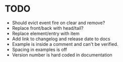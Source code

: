 

# TODO

* Should evict event fire on clear and remove?
* Replace front/back with head/tail?
* Replace element/entry with item
* Add link to changelog and release date to docs
* Example is inside a comment and can't be verified.
* Spacing in examples is off
* Version number is hard coded in documentation
